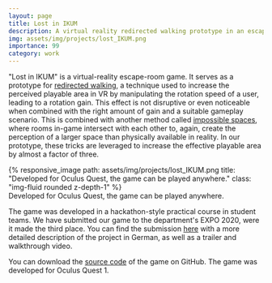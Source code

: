 ```yaml
---
layout: page
title: Lost in IKUM
description: A virtual reality redirected walking prototype in an escape-room game scenario
img: assets/img/projects/lost_IKUM.png
importance: 99
category: work
---
```


"Lost in IKUM" is a virtual-reality escape-room game. It serves as a prototype for [redirected walking](https://ieeexplore.ieee.org/abstract/document/5072212?casa_token=gGVdyPY4ZXIAAAAA:fAFzYsoAuLNbq29my7I3wTHqRQFiXwBVESWnENBHZw-NJ9sI6W0yOoUUJ3PyhRQ29R9VWKlV68s), a technique used to increase the perceived playable area in VR by manipulating the rotation speed of a user, leading to a rotation gain. This effect is not disruptive or even noticeable when combined with the right amount of gain and a suitable gameplay scenario. This is combined with another method called [impossible spaces](https://ieeexplore.ieee.org/abstract/document/6165136?casa_token=wt5vrz0q2nkAAAAA:il8NRQlyGJxjEkK6ItuW7lq80my-GC5-ZrLQyta6k68lI-0TgxaJ10EsTXn9u7ScI8vhzFeoPw0), where rooms in-game intersect with each other to, again, create the perception of a larger space than physically available in reality. In our prototype, these tricks are leveraged to increase the effective playable area by almost a factor of three.

<div class="row justify-content-sm-center">
    <div class="col-sm-8 mt-3 mt-md-0">
        {% responsive_image path: assets/img/projects/lost_IKUM.png title: "Developed for Oculus Quest, the game can be played anywhere." class: "img-fluid rounded z-depth-1" %}
    </div>
</div>
<div class="caption">
    Developed for Oculus Quest, the game can be played anywhere.
</div>


The game was developed in a hackathon-style practical course in student teams. We have submitted our game to the department's EXPO 2020, were it made the third place. You can find the submission [here](https://basecamp-demos.informatik.uni-hamburg.de/expo2020/entries/lost-in-ikum/) with a more detailed description of the project in German, as well as a trailer and walkthrough video.

You can download the [source code](https://github.com/jakobamb/LostIKUM) of the game on GitHub. The game was developed for Oculus Quest 1.